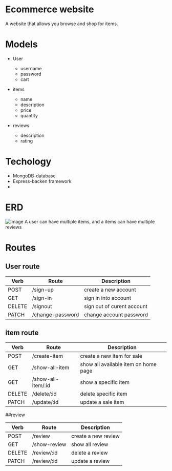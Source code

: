 # Ecommerce website
A website that allows you browse and shop for items.
# Models
- User
  - username
  - password
  - cart


- items
  - name
  - description
  - price
  - quantity

- reviews
  - description
  - rating
# Techology
 - MongoDB-database
 - Express-backen framework
 - 
# ERD
![image](https://user-images.githubusercontent.com/48740174/185995985-41333862-214d-42dc-81a6-b34c0fdd4e7f.png)
A user can have multiple items, and a items can have multiple reviews
# Routes
## User route

Verb | Route | Description
-----| ------ |  ------   |
POST| /sign-up | create a new account|
GET| /sign-in | sign in into account
DELETE| /signout | sign out of curent account
PATCH| /change-password |  change account password

## item route

Verb | Route | Description
-----| ------ |  ------   |
POST| /create-item| create a new item for sale
GET| /show-all-item | show all available item on home page
GET | /show-all-item/:id | show a specific item
DELETE| /delete/:id | delete specific item
PATCH| /update/:id |  update a sale item

##review

Verb | Route | Description
-----| ------ |  ------   |
POST| /review | create a new review
GET| /show-review | show all review
DELETE| /review/:id | delete a review
PATCH| /review/:id |  update a review
